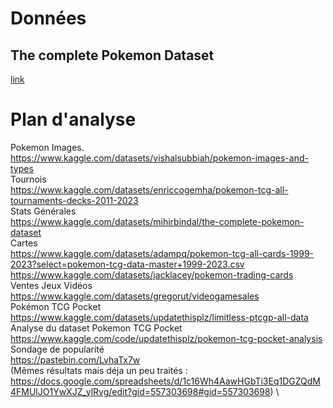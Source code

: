 # Données

## The complete Pokemon Dataset
[link](https://www.kaggle.com/datasets/mihirbindal/the-complete-pokemon-dataset)

# Plan d'analyse

Pokemon Images. \
https://www.kaggle.com/datasets/vishalsubbiah/pokemon-images-and-types \
Tournois \
https://www.kaggle.com/datasets/enriccogemha/pokemon-tcg-all-tournaments-decks-2011-2023 \
Stats Générales \
https://www.kaggle.com/datasets/mihirbindal/the-complete-pokemon-dataset \
Cartes \
https://www.kaggle.com/datasets/adampq/pokemon-tcg-all-cards-1999-2023?select=pokemon-tcg-data-master+1999-2023.csv \
https://www.kaggle.com/datasets/jacklacey/pokemon-trading-cards \
Ventes Jeux Vidéos \
https://www.kaggle.com/datasets/gregorut/videogamesales \
Pokémon TCG Pocket \
https://www.kaggle.com/datasets/updatethisplz/limitless-ptcgp-all-data \
Analyse du dataset Pokemon TCG Pocket \
https://www.kaggle.com/code/updatethisplz/pokemon-tcg-pocket-analysis \
Sondage de popularité \
https://pastebin.com/LvhaTx7w \
(Mêmes résultats mais déja un peu traités : https://docs.google.com/spreadsheets/d/1c16Wh4AawHGbTi3Eq1DGZQdM4FMUlJO1YwXJZ_ylRvg/edit?gid=557303698#gid=557303698) \ 
